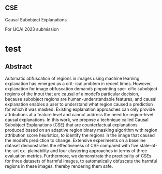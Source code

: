 ## __CSE__
Causal Subobject Explanations

For IJCAI 2023 submission

# test

## __Abstract__

Automatic obfuscation of regions in images using
machine learning explanation has emerged as a crit-
ical problem in recent times. However, explanation
for image obfuscation demands pinpointing spe-
cific subobject regions of the input that are causal
of a model’s particular decision, because subobject
regions are human-understandable features, and
causal explanation enables a user to understand
what region caused a prediction for which it was
masked. Existing explanation approaches can
only provide attributions at a feature level and
cannot address the need for region-level causal
explanations. In this work, we propose a technique
called Causal Subobject Explanations (CSE) that
are counterfactual explanations produced based
on an adaptive region binary masking algorithm
with region attribution score heuristics, to identify
the regions in the image that caused the model’s
prediction to change. Extensive experiments on
a baseline dataset demonstrates the effectiveness
of CSE compared with five state-of-the-art ex-
plainability and four clustering approaches in
terms of three evaluation metrics. Furthermore,
we demonstrate the practicality of CSEs for three
datasets of harmful images, to automatically
obfuscate the harmful regions in these images,
thereby rendering them safe.
